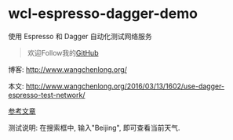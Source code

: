 # wcl-espresso-dagger-demo

使用 Espresso 和 Dagger 自动化测试网络服务

> 欢迎Follow我的[GitHub](https://github.com/SpikeKing)

博客: http://www.wangchenlong.org/

本文: http://www.wangchenlong.org/2016/03/13/1602/use-dagger-espresso-test-network/

[参考文章](http://www.wangchenlong.org/2016/03/13/1602/use-dagger-espresso-test-network/)

测试说明: 在搜索框中, 输入"Beijing", 即可查看当前天气.
